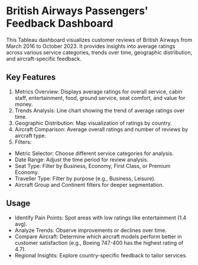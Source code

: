 # British Airways Passengers' Feedback Dashboard

This Tableau dashboard visualizes customer reviews of British Airways from March 2016 to October 2023. It provides insights into average ratings across various service categories, trends over time, geographic distribution, and aircraft-specific feedback.

## Key Features
1. Metrics Overview: Displays average ratings for overall service, cabin staff, entertainment, food, ground service, seat comfort, and value for money.
2. Trends Analysis: Line chart showing the trend of average ratings over time.
3. Geographic Distribution: Map visualization of ratings by country.
4. Aircraft Comparison: Average overall ratings and number of reviews by aircraft type.
5. Filters:
- Metric Selector: Choose different service categories for analysis.
- Date Range: Adjust the time period for review analysis.
- Seat Type: Filter by Business, Economy, First Class, or Premium Economy.
- Traveller Type: Filter by purpose (e.g., Business, Leisure).
- Aircraft Group and Continent filters for deeper segmentation.
## Usage
- Identify Pain Points: Spot areas with low ratings like entertainment (1.4 avg).
- Analyze Trends: Observe improvements or declines over time.
- Compare Aircraft: Determine which aircraft models perform better in customer satisfaction (e.g., Boeing 747-400 has the highest rating of 4.7).
- Regional Insights: Explore country-specific feedback to tailor services.